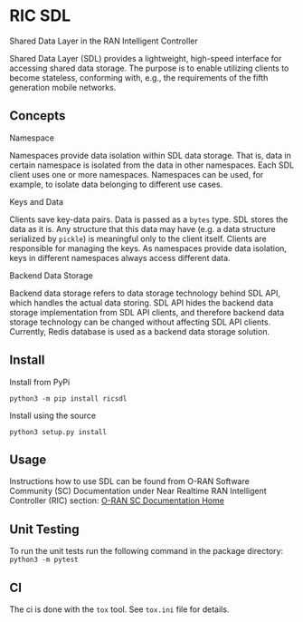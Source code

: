 RIC SDL
=======

Shared Data Layer in the RAN Intelligent Controller

Shared Data Layer (SDL) provides a lightweight, high-speed interface for
accessing shared data storage. The purpose is to enable utilizing clients to
become stateless, conforming with, e.g., the requirements of the fifth
generation mobile networks.


Concepts
--------

Namespace

Namespaces provide data isolation within SDL data storage. That is, data in
certain namespace is isolated from the data in other namespaces. Each SDL
client uses one or more namespaces. Namespaces can be used, for example, to
isolate data belonging to different use cases.

Keys and Data

Clients save key-data pairs. Data is passed as a `bytes` type. SDL stores the
data as it is. Any structure that this data may have (e.g. a data structure
serialized by `pickle`) is meaningful only to the client itself. Clients are
responsible for managing the keys. As namespaces provide data isolation,
keys in different namespaces always access different data.

Backend Data Storage

Backend data storage refers to data storage technology behind SDL API, which
handles the actual data storing. SDL API hides the backend data storage
implementation from SDL API clients, and therefore backend data storage
technology can be changed without affecting SDL API clients. Currently, Redis
database is used as a backend data storage solution.


Install
-------

Install from PyPi

```
python3 -m pip install ricsdl
```

Install using the source

```
python3 setup.py install
```


Usage
-----

Instructions how to use SDL can be found from O-RAN Software Community (SC)
Documentation under Near Realtime RAN Intelligent Controller (RIC) section:
[O-RAN SC Documentation Home](https://docs.o-ran-sc.org/en/latest/)


Unit Testing
------------

To run the unit tests run the following command in the package directory:
`
python3 -m pytest
`


CI
--

The ci is done with the `tox` tool. See `tox.ini` file for details.
